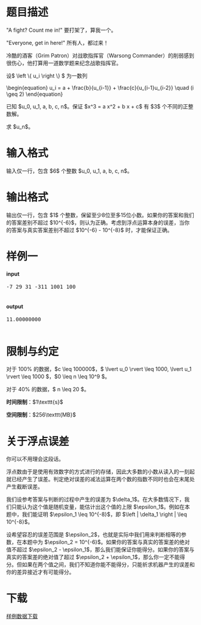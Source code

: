 # 题目描述

<p>&#34;A fight? Count me in!&#34;
要打架了，算我一个。</p>
<p>&#34;Everyone, get in here!&#34;
所有人，都过来！</p>
<p>冷酷的酒客（Grim Patron）对战歌指挥官（Warsong Commander）的削弱感到很伤心，他打算用一道数学题来纪念战歌指挥官。</p>
<p>设$ \left \{ u_i \right \} $ 为一数列</p>
<p>\begin{equation}
u_i = a + \frac{b}{u_{i-1}} + \frac{c}{u_{i-1}u_{i-2}}  \quad (i \geq 2)
\end{equation}</p>
<p>已知 $u_0, u_1, a, b, c, n$。保证 $x^3 = a x^2 + b x + c$ 有 $3$ 个不同的正整数解。</p>
<p>求 $u_n$。</p>

# 输入格式


<p>输入仅一行，包含 $6$ 个整数 $u_0, u_1, a, b, c, n$。</p>

# 输出格式


<p>输出仅一行，包含 $1$ 个整数，保留至少8位至多15位小数。如果你的答案和我们的答案差别不超过 $10^{-6}$，则认为正确。考虑到浮点运算本身的误差，当你的答案与真实答案差别不超过 $10^{-6} - 10^{-8}$ 时，才能保证正确。</p>

# 样例一


<h4>input</h4>
<pre>-7 29 31 -311 1001 100

</pre>

<h4>output</h4>
<pre>11.00000000

</pre>


# 限制与约定


<p>对于 100% 的数据，$c \leq 100000$，$ \lvert u_0 \rvert \leq 1000, \lvert u_1 \rvert \leq 1000 $，$0 \leq n \leq 10^9 $。</p>
<p>对于 40% 的数据，$ n \leq 20 $。</p>
<p><strong>时间限制</strong>：$1\texttt{s}$</p>
<p><strong>空间限制</strong>：$256\texttt{MB}$</p>

# 关于浮点误差


<p>你可以不用理会这段话。</p>
<p>浮点数由于是使用有效数字的方式进行的存储，因此大多数的小数从读入的一刻起就已经产生了误差。判定绝对误差的减法运算在两个数的指数不同时也会在末尾处产生截断误差。</p>
<p>我们设参考答案与判断的过程中产生的误差为 $\delta_1$。在大多数情况下，我们只能认为这个值是随机变量，能估计出这个值的上限 $\epsilon_1$。例如在本题中，我们能证明 $\epsilon_1 \leq 10^{-8}$，即 $\left | \delta_1 \right | \leq 10^{-8}$。</p>
<p>设希望容忍的误差范围是 $\epsilon_2$，也就是实际中我们用来判断相等的参数，在本题中为 $\epsilon_2 = 10^{-6}$。如果你的答案与真实的答案差的绝对值不超过 $\epsilon_2 - \epsilon_1$，那么我们能保证你能得分。如果你的答案与真实的答案差的绝对值了超过 $\epsilon_2 + \epsilon_1$，那么你一定不能得分。但如果在两个值之间，我们不知道你能不能得分，只能祈求机器产生的误差和你的差异接近才有可能得分。</p>

# 下载


<p><a href="/download.php?type=problem&amp;id=156">样例数据下载</a></p>
